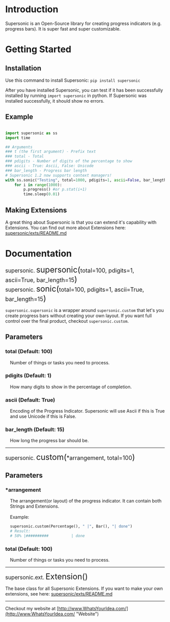 # Introduction

Supersonic is an Open-Source library for creating progress indicators (e.g. progress bars). It is super fast and super customizable.

# Getting Started

## Installation

Use this command to install Supersonic: `pip install supersonic`

After you have installed Supersonic, you can test if it has been successfully installed by running `import supersonic` in python. If Supersonic was installed successfully, it should show no errors.

## Example

```python

import supersonic as ss
import time

## Arguments
### t (the first argument) - Prefix text
### total - Total
### pdigits - Number of digits of the percentage to show
### ascii - True: Ascii, False: Unicode
### bar_length - Progress bar length
# Supersonic 1.2 now supports context managers!
with ss.sonic("Testing", total=1000, pdigits=1, ascii=False, bar_length=20) as p:
	for i in range(1000):
		p.progress() #or p.stat(i+1)
		time.sleep(0.01)

```

## Making Extensions

A great thing about Supersonic is that you can extend it's capability with Extensions. You can find out more about Extensions here: [supersonic/exts/README.md](supersonic/exts/README.md)

# Documentation

<span style="font-size:17px;">supersonic.</span>
<span style="font-size:25px;">supersonic(<span style="font-size:18px;">total=100, pdigits=1, ascii=True, bar_length=15</span>)</span><br/>
<span style="font-size:17px;">supersonic.</span>
<span style="font-size:25px;">sonic(<span style="font-size:18px;">total=100, pdigits=1, ascii=True, bar_length=15</span>)</span>

`supersonic.supersonic` is a wrapper around `supersonic.custom` that let's you create progress bars without creating your own layout. If you want full control over the final product, checkout `supersonic.custom`.

## Parameters
### total (Default: 100)
<div style="padding-left: 15px;">
Number of things or tasks you need to process.
</div>

### pdigits (Default: 1)
<div style="padding-left: 15px;">
How many digits to show in the percentage of completion.
</div>

### ascii (Default: True)
<div style="padding-left: 15px;">
Encoding of the Progress Indicator. Supersonic will use Ascii if this is True and use Unicode if this is False.
</div>

### bar_length (Default: 15)
<div style="padding-left: 15px;">
How long the progress bar should be.
</div>

<hr/>
<span style="font-size:17px;">supersonic.</span>
<span style="font-size:25px;">custom(<span style="font-size:18px;">*arrangement, total=100</span>)</span>

## Parameters
### *arrangement
<div style="padding-left: 15px;">
The arrangement(or layout) of the progress indicator. It can contain both Strings and Extensions.<br/><br/>
Example:<br/>

```python
supersonic.custom(Percentage(), " |", Bar(), "| done")
# Result: 
# 50% |##########          | done
```
</div>

### total (Default: 100)
<div style="padding-left: 15px;">
Number of things or tasks you need to process.
</div>

<hr/>
<span style="font-size:17px;">supersonic.ext.</span>
<span style="font-size:25px;">Extension()</span>

The base class for all Supersonic Extensions. If you want to make your own extensions, see here: [supersonic/exts/README.md](supersonic/exts/README.md)

<hr/>

Checkout my website at [http://www.WhatsYourIdea.com/](http://www.WhatsYourIdea.com/ "Website")
